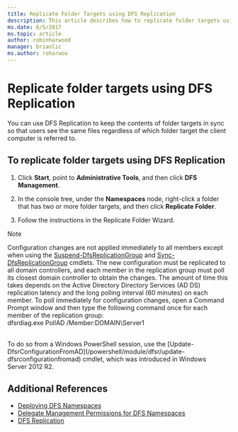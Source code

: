 ```yaml
---
title: Replicate Folder Targets using DFS Replication
description: This article describes how to replicate folder targets using DFS Replication
ms.date: 6/5/2017
ms.topic: article
author: robinharwood
manager: brianlic
ms.author: roharwoo
---
```

# Replicate folder targets using DFS Replication

>

You can use DFS Replication to keep the contents of folder targets in sync so that users see the same files regardless of which folder target the client computer is referred to.

## To replicate folder targets using DFS Replication

1.  Click **Start**, point to **Administrative Tools**, and then click **DFS Management**.

2.  In the console tree, under the **Namespaces** node, right-click a folder that has two or more folder targets, and then click **Replicate Folder**.

3.  Follow the instructions in the Replicate Folder Wizard.

> [!NOTE]
> Configuration changes are not applied immediately to all members except when using the [Suspend-DfsReplicationGroup](/powershell/module/dfsr/suspend-dfsreplicationgroup) and [Sync-DfsReplicationGroup](/powershell/module/dfsr/sync-dfsreplicationgroup) cmdlets. The new configuration must be replicated to all domain controllers, and each member in the replication group must poll its closest domain controller to obtain the changes. The amount of time this takes depends on the Active Directory Directory Services (AD DS) replication latency and the long polling interval (60 minutes) on each member. To poll immediately for configuration changes, open a Command Prompt window and then type the following command once for each member of the replication group: <br /> dfsrdiag.exe PollAD /Member:DOMAIN\Server1
<br />
To do so from a Windows PowerShell session, use the [Update-DfsrConfigurationFromAD](/powershell/module/dfsr/update-dfsrconfigurationfromad) cmdlet, which was introduced in Windows Server 2012 R2.

## Additional References

-   [Deploying DFS Namespaces](deploying-dfs-namespaces.md)
-   [Delegate Management Permissions for DFS Namespaces](delegate-management-permissions-for-dfs-namespaces.md)
-   [DFS Replication](../dfs-replication/dfsr-overview.md)
